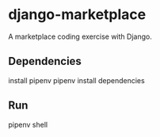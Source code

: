 # django-marketplace
A marketplace coding exercise with Django.

## Dependencies
install pipenv
pipenv install dependencies

## Run
pipenv shell
